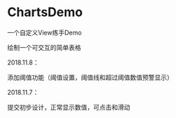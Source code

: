 # ChartsDemo
一个自定义View练手Demo

绘制一个可交互的简单表格


2018.11.8：

添加阈值功能（阈值设置，阈值线和超过阈值数值预警显示）

2018.11.7：

提交初步设计，正常显示数值，可点击和滑动
